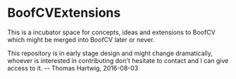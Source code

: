# BoofCVExtensions

This is a incubator space for concepts, ideas and extensions to BoofCV which might be merged into BoofCV later or never.

This repository is in early stage design and might change dramatically, whoever is interested in contributing don't hesitate to contact and I can give access to it. -- Thomas Hartwig, 2016-08-03
